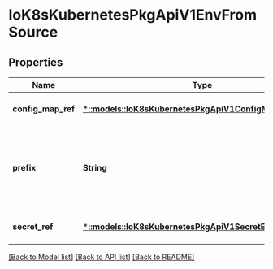 # IoK8sKubernetesPkgApiV1EnvFromSource

## Properties
Name | Type | Description | Notes
------------ | ------------- | ------------- | -------------
**config_map_ref** | [***::models::IoK8sKubernetesPkgApiV1ConfigMapEnvSource**](io.k8s.kubernetes.pkg.api.v1.ConfigMapEnvSource.md) | The ConfigMap to select from | [optional] [default to null]
**prefix** | **String** | An optional identifer to prepend to each key in the ConfigMap. Must be a C_IDENTIFIER. | [optional] [default to null]
**secret_ref** | [***::models::IoK8sKubernetesPkgApiV1SecretEnvSource**](io.k8s.kubernetes.pkg.api.v1.SecretEnvSource.md) | The Secret to select from | [optional] [default to null]

[[Back to Model list]](../README.md#documentation-for-models) [[Back to API list]](../README.md#documentation-for-api-endpoints) [[Back to README]](../README.md)


